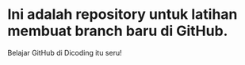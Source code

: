 # Ini adalah repository untuk latihan membuat branch baru di GitHub.

Belajar GitHub di Dicoding itu seru!